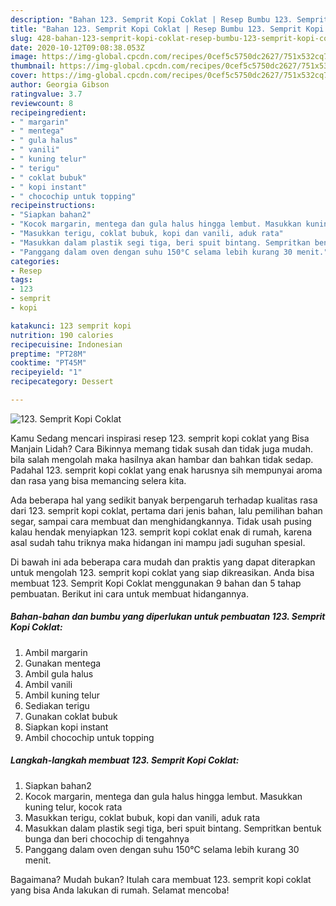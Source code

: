```yaml
---
description: "Bahan 123. Semprit Kopi Coklat | Resep Bumbu 123. Semprit Kopi Coklat Yang Lezat Sekali"
title: "Bahan 123. Semprit Kopi Coklat | Resep Bumbu 123. Semprit Kopi Coklat Yang Lezat Sekali"
slug: 428-bahan-123-semprit-kopi-coklat-resep-bumbu-123-semprit-kopi-coklat-yang-lezat-sekali
date: 2020-10-12T09:08:38.053Z
image: https://img-global.cpcdn.com/recipes/0cef5c5750dc2627/751x532cq70/123-semprit-kopi-coklat-foto-resep-utama.jpg
thumbnail: https://img-global.cpcdn.com/recipes/0cef5c5750dc2627/751x532cq70/123-semprit-kopi-coklat-foto-resep-utama.jpg
cover: https://img-global.cpcdn.com/recipes/0cef5c5750dc2627/751x532cq70/123-semprit-kopi-coklat-foto-resep-utama.jpg
author: Georgia Gibson
ratingvalue: 3.7
reviewcount: 8
recipeingredient:
- " margarin"
- " mentega"
- " gula halus"
- " vanili"
- " kuning telur"
- " terigu"
- " coklat bubuk"
- " kopi instant"
- " chocochip untuk topping"
recipeinstructions:
- "Siapkan bahan2"
- "Kocok margarin, mentega dan gula halus hingga lembut. Masukkan kuning telur, kocok rata"
- "Masukkan terigu, coklat bubuk, kopi dan vanili, aduk rata"
- "Masukkan dalam plastik segi tiga, beri spuit bintang. Sempritkan bentuk bunga dan beri chocochip di tengahnya"
- "Panggang dalam oven dengan suhu 150°C selama lebih kurang 30 menit."
categories:
- Resep
tags:
- 123
- semprit
- kopi

katakunci: 123 semprit kopi 
nutrition: 190 calories
recipecuisine: Indonesian
preptime: "PT28M"
cooktime: "PT45M"
recipeyield: "1"
recipecategory: Dessert

---
```



![123. Semprit Kopi Coklat](https://img-global.cpcdn.com/recipes/0cef5c5750dc2627/751x532cq70/123-semprit-kopi-coklat-foto-resep-utama.jpg)

Kamu Sedang mencari inspirasi resep 123. semprit kopi coklat yang Bisa Manjain Lidah? Cara Bikinnya memang tidak susah dan tidak juga mudah. bila salah mengolah maka hasilnya akan hambar dan bahkan tidak sedap. Padahal 123. semprit kopi coklat yang enak harusnya sih mempunyai aroma dan rasa yang bisa memancing selera kita.

Ada beberapa hal yang sedikit banyak berpengaruh terhadap kualitas rasa dari 123. semprit kopi coklat, pertama dari jenis bahan, lalu pemilihan bahan segar, sampai cara membuat dan menghidangkannya. Tidak usah pusing kalau hendak menyiapkan 123. semprit kopi coklat enak di rumah, karena asal sudah tahu triknya maka hidangan ini mampu jadi suguhan spesial.




Di bawah ini ada beberapa cara mudah dan praktis yang dapat diterapkan untuk mengolah 123. semprit kopi coklat yang siap dikreasikan. Anda bisa membuat 123. Semprit Kopi Coklat menggunakan 9 bahan dan 5 tahap pembuatan. Berikut ini cara untuk membuat hidangannya.

<!--inarticleads1-->

##### Bahan-bahan dan bumbu yang diperlukan untuk pembuatan 123. Semprit Kopi Coklat:

1. Ambil  margarin
1. Gunakan  mentega
1. Ambil  gula halus
1. Ambil  vanili
1. Ambil  kuning telur
1. Sediakan  terigu
1. Gunakan  coklat bubuk
1. Siapkan  kopi instant
1. Ambil  chocochip untuk topping




<!--inarticleads2-->

##### Langkah-langkah membuat 123. Semprit Kopi Coklat:

1. Siapkan bahan2
1. Kocok margarin, mentega dan gula halus hingga lembut. Masukkan kuning telur, kocok rata
1. Masukkan terigu, coklat bubuk, kopi dan vanili, aduk rata
1. Masukkan dalam plastik segi tiga, beri spuit bintang. Sempritkan bentuk bunga dan beri chocochip di tengahnya
1. Panggang dalam oven dengan suhu 150°C selama lebih kurang 30 menit.




Bagaimana? Mudah bukan? Itulah cara membuat 123. semprit kopi coklat yang bisa Anda lakukan di rumah. Selamat mencoba!
